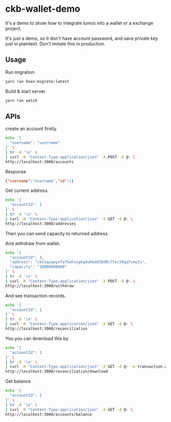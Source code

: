 # ckb-wallet-demo

It's a demo to show how to integrate lumos into a wallet or a exchange project.

It's just a demo, so it don't have account password, and save private key just in plaintext. Don't imitate this in production.

## Usage

Run migration

```bash
yarn run knex:migrate:latest
```

Build & start server

```bash
yarn run watch
```

## APIs

create an account firstly.

```bash
echo '{
  "username": "username"
}' \
| tr -d '\n' \
| curl -H "Content-Type:application/json" -X POST -d @- \
http://localhost:3000/accounts
```

Response
```json
{"username":"username","id":1}
```

Get current address.

```bash
echo '{
  "accountId": 1
}' \
| tr -d '\n' \
| curl -H "Content-Type:application/json" -X GET -d @- \
http://localhost:3000/addresses
```

Then you can send capacity to returned address.

And withdraw from wallet.

```bash
echo '{
  "accountId": 1,
  "address": "ckt1qyqwyxfa75whssgkq9ukkdd30d8c7txct0gqfvmy2v",
  "capacity": "10000000000"
}' \
| tr -d '\n' \
| curl -H "Content-Type:application/json" -X POST -d @- \
http://localhost:3000/withdraw
```

And see transaction records.

```bash
echo '{
  "accountId": 1
}' \
| tr -d '\n' \
| curl -H "Content-Type:application/json" -X GET -d @- \
http://localhost:3000/reconciliation
```

You you can download this by 

```bash
echo '{
  "accountId": 1
}' \
| tr -d '\n' \
| curl -H "Content-Type:application/json" -X GET -d @- -o transaction.csv \
http://localhost:3000/reconciliation/download
```

Get balance

```bash
echo '{
  "accountId": 1
}' \
| tr -d '\n' \
| curl -H "Content-Type:application/json" -X GET -d @- \
http://localhost:3000/accounts/balance
```
